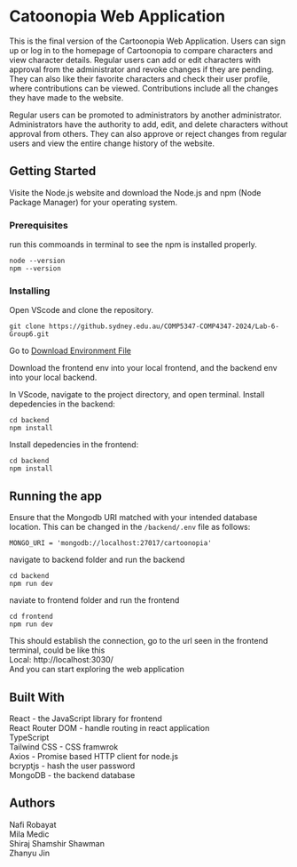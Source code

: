 # Catoonopia Web Application 


This is the final version of the Cartoonopia Web Application. Users can sign up or log in to the homepage of Cartoonopia to compare characters and view character details. Regular users can add or edit characters with approval from the administrator and revoke changes if they are pending. They can also like their favorite characters and check their user profile, where contributions can be viewed. Contributions include all the changes they have made to the website.

Regular users can be promoted to administrators by another administrator. Administrators have the authority to add, edit, and delete characters without approval from others. They can also approve or reject changes from regular users and view the entire change history of the website.

## Getting Started
Visite the Node.js website and download the Node.js and npm (Node Package Manager) for your operating system.


### Prerequisites

run this commoands in terminal to see the npm is installed properly. 
```
node --version
npm --version
```

### Installing


Open VScode and clone the repository.

```
git clone https://github.sydney.edu.au/COMP5347-COMP4347-2024/Lab-6-Group6.git
```

Go to [Download Environment File](https://drive.google.com/drive/folders/1P21gIUB_DzX_YJnAfAai1sqTRTCAIrv8?usp=sharing)

Download the frontend env into your local frontend, and the backend env into your local backend.

In VScode, navigate to the project directory, and open terminal.
Install depedencies in the backend:
```
cd backend
npm install
```
Install depedencies in the frontend:
```
cd backend
npm install
```


## Running the app

Ensure that the Mongodb URI matched with your intended database location. This can be changed in the `/backend/.env` file as follows:
```
MONGO_URI = 'mongodb://localhost:27017/cartoonopia'
```

navigate to backend folder and run the backend
```
cd backend
npm run dev
```
naviate to frontend folder and run the frontend
```
cd frontend
npm run dev
```

This should establish the connection, go to the url seen in the frontend terminal, could be like this  
Local:   http://localhost:3030/  
And you can start exploring the web application



## Built With

React - the JavaScript library for frontend  
React Router DOM - handle routing in react application  
TypeScript  
Tailwind CSS - CSS framwrok  
Axios - Promise based HTTP client for node.js  
bcryptjs - hash the user password  
MongoDB - the backend database  



## Authors
Nafi Robayat  
Mila Medic  
Shiraj Shamshir Shawman  
Zhanyu Jin  




